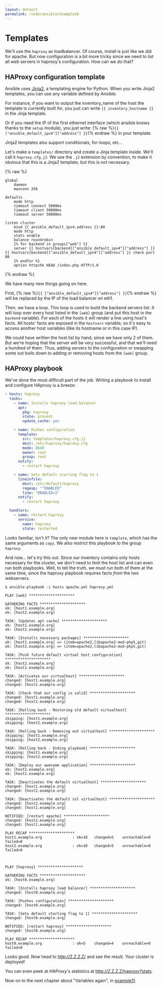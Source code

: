 ```yaml
---
layout: default
permalink: /code/ansible/example10
---
```


# Templates

We'll use the `haproxy` as loadbalancer.
Of course, install is just like we did for apache.
But now configuration is a bit more tricky since we need to list all web servers in haproxy's configuration.
How can we do that?

## HAProxy configuration template

Ansible uses [Jinja2](http://jinja.pocoo.org/docs/), a templating engine for Python.
When you write Jinja2 templates, you can use any variable defined by Ansible.

For instance, if you want to output the inventory_name of the host the template is currently built for, you just can write `{{ inventory_hostname }}` in the Jinja template.

Or if you need the IP of the first ethernet interface (which ansible knows thanks to the `setup` module), you just write: {% raw %}`{{ ["ansible_default_ipv4"]["address"] }}`{% endraw %} in your template.

Jinja2 templates also support conditionals, for-loops, etc...

Let's make a `templates/` directory and create a Jinja template inside.
We'll call  it `haproxy.cfg.j2`.
We use the `.j2` extension by convention, to make it obvious that this  is a Jinja2 template, but this is not necessary.

{% raw %}
```jinja
global
    daemon
    maxconn 256

defaults
    mode http
    timeout connect 5000ms
    timeout client 50000ms
    timeout server 50000ms

listen cluster
    bind {{ ansible_default_ipv4.address }}:80
    mode http
    stats enable
    balance roundrobin
    {% for backend in groups["web"] %}
    server {{ hostvars[backend]["ansible_default_ipv4"]["address"] }} {{ hostvars[backend]["ansible_default_ipv4"]["address"] }} check port 80
    {% endfor %}
    option httpchk HEAD /index.php HTTP/1.0
```
{% endraw %}

We have many new things going on here.

First, {% raw %}`{{ ["ansible_default_ipv4"]["address"] }}`{% endraw %} will be replaced by the IP of the load balancer on eth1.

Then, we have a loop.
This loop is used to build the backend servers list.
It will loop over every host listed in the `[web]` group (and put this host in the `backend` variable).
For each of the hosts it will render a line using host's facts.
All hosts' facts are exposed in the `hostvars` variable, so it's easy to access another host variables (like its hostname or in this case IP).

We could have written the host list by hand, since we have only 2 of them.
But we're hoping that the server will be very successful, and that we'll need a hundred of them.
Thus, adding servers to the configuration or swapping some out boils down to adding or removing hosts from the `[web]` group.

## HAProxy playbook

We've done the most difficult part of the job.
Writing a playbook to install and configure HAproxy is a breeze:

```yaml
- hosts: haproxy
  tasks:
    - name: Installs haproxy load balancer
      apt:
        pkg: haproxy
        state: present
        update_cache: yes

    - name: Pushes configuration
      template:
        src: templates/haproxy.cfg.j2
        dest: /etc/haproxy/haproxy.cfg
        mode: 0640
        owner: root
        group: root
      notify:
        - restart haproxy

    - name: Sets default starting flag to 1
      lineinfile:
        dest: /etc/default/haproxy
        regexp: "^ENABLED"
        line: "ENABLED=1"
      notify:
        - restart haproxy

  handlers:
    - name: restart haproxy
      service:
        name: haproxy
        state: restarted
```

Looks familiar, isn't it?
The only new module here is `template`, which has the same arguments as `copy`.
We also restrict this playbook to the group `haproxy`.

And now... let's try this out.
Since our inventory contains only hosts necessary for the cluster, we don't need to limit the host list and can even run both playbooks.
Well, to tell the truth, we must run both of them at the same time, since the haproxy playbook requires facts _from_ the two webservers.

```
$ ansible-playbook -i hosts apache.yml haproxy.yml

PLAY [web] *********************

GATHERING FACTS *********************
ok: [host1.example.org]
ok: [host2.example.org]

TASK: [Updates apt cache] *********************
ok: [host1.example.org]
ok: [host2.example.org]

TASK: [Installs necessary packages] *********************
ok: [host1.example.org] => (item=apache2,libapache2-mod-php5,git)
ok: [host2.example.org] => (item=apache2,libapache2-mod-php5,git)

TASK: [Push future default virtual host configuration] *********************
ok: [host2.example.org]
ok: [host1.example.org]

TASK: [Activates our virtualhost] *********************
changed: [host1.example.org]
changed: [host2.example.org]

TASK: [Check that our config is valid] *********************
changed: [host1.example.org]
changed: [host2.example.org]

TASK: [Rolling back - Restoring old default virtualhost] *********************
skipping: [host1.example.org]
skipping: [host2.example.org]

TASK: [Rolling back - Removing out virtualhost] *********************
skipping: [host1.example.org]
skipping: [host2.example.org]

TASK: [Rolling back - Ending playbook] *********************
skipping: [host1.example.org]
skipping: [host2.example.org]

TASK: [Deploy our awesome application] *********************
ok: [host2.example.org]
ok: [host1.example.org]

TASK: [Deactivates the default virtualhost] *********************
changed: [host1.example.org]
changed: [host2.example.org]

TASK: [Deactivates the default ssl virtualhost] *********************
changed: [host2.example.org]
changed: [host1.example.org]

NOTIFIED: [restart apache] *********************
changed: [host2.example.org]
changed: [host1.example.org]

PLAY RECAP *********************
host1.example.org              : ok=10   changed=5    unreachable=0    failed=0    
host2.example.org              : ok=10   changed=5    unreachable=0    failed=0    



PLAY [haproxy] *********************

GATHERING FACTS *********************
ok: [host0.example.org]

TASK: [Installs haproxy load balancer] *********************
changed: [host0.example.org]

TASK: [Pushes configuration] *********************
changed: [host0.example.org]

TASK: [Sets default starting flag to 1] *********************
changed: [host0.example.org]

NOTIFIED: [restart haproxy] *********************
changed: [host0.example.org]

PLAY RECAP *********************
host0.example.org              : ok=5    changed=4    unreachable=0    failed=0    
```

Looks good.
Now head to http://Z.Z.Z.Z/ and see the result.
Your cluster is deployed!

You can even peek at HAProxy's statistics at http://Z.Z.Z.Z/haproxy?stats.

Now on to the next chapter about "Variables again", in [example11](../example11).
